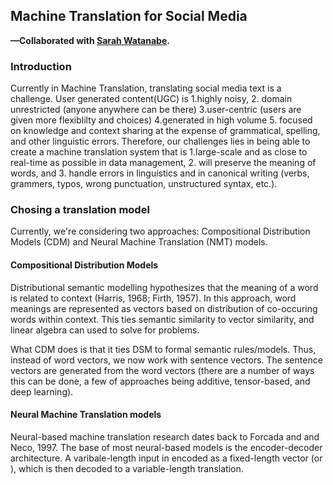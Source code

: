 ## Machine Translation for Social Media

**—Collaborated with [Sarah Watanabe](https://github.com/swatana3).**
### Introduction

Currently in Machine Translation, translating social media text is a challenge. User generated content(UGC) is 1.highly noisy, 2. domain unrestricted (anyone anywhere can be there) 3.user-centric (users are given more flexiblilty and choices) 4.generated in high volume 5. focused on knowledge and context sharing at the expense of grammatical, spelling, and other linguistic errors. Therefore, our challenges lies in being able to create a machine translation system that is 1.large-scale and as close to real-time as possible in 
data management, 2. will preserve the meaning of words, and 3. handle errors in linguistics and in canonical writing (verbs, grammers, typos, wrong punctuation, unstructured syntax, etc.).

### Chosing a translation model

Currently, we're considering two approaches: Compositional Distribution Models (CDM) and Neural Machine Translation (NMT) models.

#### Compositional Distribution Models

Distributional semantic modelling hypothesizes that the meaning of a word is related to context (Harris, 1968; Firth, 1957). In this approach, word meanings are represented as vectors based on distribution of co-occuring words within context. This ties semantic similarity to vector similarity, and linear algebra can used to solve for problems.

What CDM does is that it ties DSM to formal semantic rules/models. Thus, instead of word vectors, we now work with sentence vectors. The sentence vectors are generated from the word vectors (there are a number of ways this can be done, a few of approaches being additive, tensor-based, and deep learning).

#### Neural Machine Translation models

Neural-based machine translation research dates back to Forcada and and Neco, 1997. The base of most neural-based models is the encoder-decoder architecture. A varibale-length input in encoded as a fixed-length vector (or ), which is then decoded to a variable-length translation.
